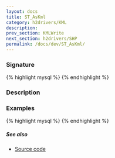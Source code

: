 ```yaml
---
layout: docs
title: ST_AsKml
category: h2drivers/KML
description: 
prev_section: KMLWrite
next_section: h2drivers/SHP
permalink: /docs/dev/ST_AsKml/
---
```


### Signature

{% highlight mysql %}
{% endhighlight %}

### Description

### Examples

{% highlight mysql %}
{% endhighlight %}

##### See also

* <a href="https://github.com/irstv/H2GIS/blob/a8e61ea7f1953d1bad194af926a568f7bc9aac96/h2drivers/src/main/java/org/h2gis/drivers/kml/ST_AsKml.java" target="_blank">Source code</a>
